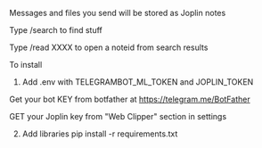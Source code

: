 Messages and files you send will be stored as Joplin notes

Type /search to find stuff

Type /read XXXX to open a noteid from search results


To install

1. Add .env with TELEGRAMBOT_ML_TOKEN and JOPLIN_TOKEN

Get your bot KEY from botfather at https://telegram.me/BotFather

GET your Joplin key from "Web Clipper" section in settings

2. Add libraries
pip install -r requirements.txt


